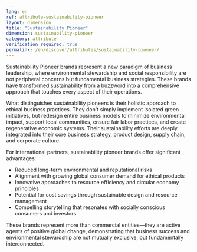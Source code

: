 ```yaml
---
lang: en
ref: attribute-sustainability-pioneer
layout: dimension
title: "Sustainability Pioneer"
dimension: sustainability-pioneer
category: attribute
verification_required: true
permalink: /en/discover/attributes/sustainability-pioneer/
---
```


Sustainability Pioneer brands represent a new paradigm of business leadership, where environmental stewardship and social responsibility are not peripheral concerns but fundamental business strategies. These brands have transformed sustainability from a buzzword into a comprehensive approach that touches every aspect of their operations.

What distinguishes sustainability pioneers is their holistic approach to ethical business practices. They don't simply implement isolated green initiatives, but redesign entire business models to minimize environmental impact, support local communities, ensure fair labor practices, and create regenerative economic systems. Their sustainability efforts are deeply integrated into their core business strategy, product design, supply chain, and corporate culture.

For international partners, sustainability pioneer brands offer significant advantages:
- Reduced long-term environmental and reputational risks
- Alignment with growing global consumer demand for ethical products
- Innovative approaches to resource efficiency and circular economy principles
- Potential for cost savings through sustainable design and resource management
- Compelling storytelling that resonates with socially conscious consumers and investors

These brands represent more than commercial entities—they are active agents of positive global change, demonstrating that business success and environmental stewardship are not mutually exclusive, but fundamentally interconnected.
